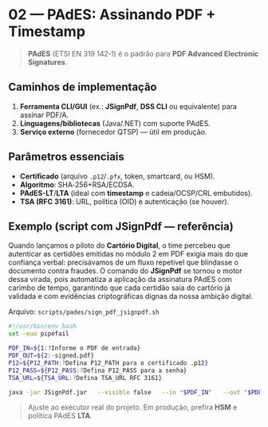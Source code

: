 # 02 — PAdES: Assinando PDF + Timestamp

> **PAdES** (ETSI EN 319 142‑1) é o padrão para **PDF Advanced Electronic Signatures**.

## Caminhos de implementação
1. **Ferramenta CLI/GUI** (ex.: **JSignPdf**, **DSS CLI** ou equivalente) para assinar PDF/A.
2. **Linguagens/bibliotecas** (Java/.NET) com suporte PAdES.
3. **Serviço externo** (fornecedor QTSP) — útil em produção.

## Parâmetros essenciais
- **Certificado** (arquivo `.p12`/`.pfx`, token, smartcard, ou HSM).
- **Algoritmo**: SHA‑256+RSA/ECDSA.
- **PAdES-LT**/**LTA** (ideal com **timestamp** e cadeia/OCSP/CRL embutidos).
- **TSA (RFC 3161)**: URL, política (OID) e autenticação (se houver).

## Exemplo (script com JSignPdf — referência)
Quando lançamos o piloto do **Cartório Digital**, o time percebeu que autenticar as certidões emitidas no módulo 2 em PDF exigia mais do que confiança verbal: precisávamos de um fluxo repetível que blindasse o documento contra fraudes. O comando do **JSignPdf** se tornou o motor dessa virada, pois automatiza a aplicação da assinatura PAdES com carimbo de tempo, garantindo que cada certidão saia do cartório já validada e com evidências criptográficas dignas da nossa ambição digital.

Arquivo: `scripts/pades/sign_pdf_jsignpdf.sh`
```bash
#!/usr/bin/env bash
set -euo pipefail

PDF_IN=${1:?Informe o PDF de entrada}
PDF_OUT=${2:-signed.pdf}
P12=${P12_PATH:?Defina P12_PATH para o certificado .p12}
P12_PASS=${P12_PASS:?Defina P12_PASS para a senha}
TSA_URL=${TSA_URL:?Defina TSA_URL RFC 3161}

java -jar JSignPdf.jar   --visible false   --in "$PDF_IN"   --out "$PDF_OUT"   --ks-type PKCS12   --ks "$P12"   --ks-pass "$P12_PASS"   --tsa-url "$TSA_URL"   --digest SHA256   --pades true
```

> Ajuste ao executor real do projeto. Em produção, prefira **HSM** e política PAdES **LTA**.